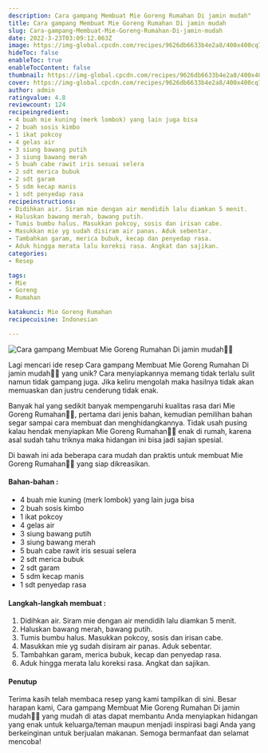 ```yaml
---
description: Cara gampang Membuat Mie Goreng Rumahan Di jamin mudah"
title: Cara gampang Membuat Mie Goreng Rumahan Di jamin mudah
slug: Cara-gampang-Membuat-Mie-Goreng-Rumahan-Di-jamin-mudah
date: 2022-3-23T03:09:12.063Z
image: https://img-global.cpcdn.com/recipes/9626db6633b4e2a8/400x400cq70/photo.jpg
hideToc: false
enableToc: true
enableTocContent: false
thumbnail: https://img-global.cpcdn.com/recipes/9626db6633b4e2a8/400x400cq70/photo.jpg
cover: https://img-global.cpcdn.com/recipes/9626db6633b4e2a8/400x400cq70/photo.jpg
author: admin
ratingvalue: 4.8
reviewcount: 124
recipeingredient:
- 4 buah mie kuning (merk lombok) yang lain juga bisa
- 2 buah sosis kimbo
- 1 ikat pokcoy
- 4 gelas air
- 3 siung bawang putih
- 3 siung bawang merah
- 5 buah cabe rawit iris sesuai selera
- 2 sdt merica bubuk
- 2 sdt garam
- 5 sdm kecap manis
- 1 sdt penyedap rasa
recipeinstructions:
- Didihkan air. Siram mie dengan air mendidih lalu diamkan 5 menit.
- Haluskan bawang merah, bawang putih.
- Tumis bumbu halus. Masukkan pokcoy, sosis dan irisan cabe.
- Masukkan mie yg sudah disiram air panas. Aduk sebentar.
- Tambahkan garam, merica bubuk, kecap dan penyedap rasa.
- Aduk hingga merata lalu koreksi rasa. Angkat dan sajikan.
categories:
- Resep

tags:
- Mie
- Goreng
- Rumahan

katakunci: Mie Goreng Rumahan
recipecuisine: Indonesian

---
```


![Cara gampang Membuat Mie Goreng Rumahan Di jamin mudah👩‍🍳](https://img-global.cpcdn.com/recipes/9626db6633b4e2a8/400x400cq70/photo.jpg)

Lagi mencari ide resep Cara gampang Membuat Mie Goreng Rumahan Di jamin mudah👩‍🍳 yang unik? Cara menyiapkannya memang tidak terlalu sulit namun tidak gampang juga. Jika keliru mengolah maka hasilnya tidak akan memuaskan dan justru cenderung tidak enak.

Banyak hal yang sedikit banyak mempengaruhi kualitas rasa dari Mie Goreng Rumahan👩‍🍳, pertama dari jenis bahan, kemudian pemilihan bahan segar sampai cara membuat dan menghidangkannya. Tidak usah pusing kalau hendak menyiapkan Mie Goreng Rumahan👩‍🍳 enak di rumah, karena asal sudah tahu triknya maka hidangan ini bisa jadi sajian spesial.

Di bawah ini ada beberapa cara mudah dan praktis untuk membuat Mie Goreng Rumahan👩‍🍳 yang siap dikreasikan.

<!--inarticleads1-->

#### Bahan-bahan :

- 4 buah mie kuning (merk lombok) yang lain juga bisa
- 2 buah sosis kimbo
- 1 ikat pokcoy
- 4 gelas air
- 3 siung bawang putih
- 3 siung bawang merah
- 5 buah cabe rawit iris sesuai selera
- 2 sdt merica bubuk
- 2 sdt garam
- 5 sdm kecap manis
- 1 sdt penyedap rasa

<!--inarticleads2-->

#### Langkah-langkah membuat :

1. Didihkan air. Siram mie dengan air mendidih lalu diamkan 5 menit.
1. Haluskan bawang merah, bawang putih.
1. Tumis bumbu halus. Masukkan pokcoy, sosis dan irisan cabe.
1. Masukkan mie yg sudah disiram air panas. Aduk sebentar.
1. Tambahkan garam, merica bubuk, kecap dan penyedap rasa.
1. Aduk hingga merata lalu koreksi rasa. Angkat dan sajikan.

#### Penutup

Terima kasih telah membaca resep yang kami tampilkan di sini. Besar harapan kami, Cara gampang Membuat Mie Goreng Rumahan Di jamin mudah👩‍🍳 yang mudah di atas dapat membantu Anda menyiapkan hidangan yang enak untuk keluarga/teman maupun menjadi inspirasi bagi Anda yang berkeinginan untuk berjualan makanan. Semoga bermanfaat dan selamat mencoba!